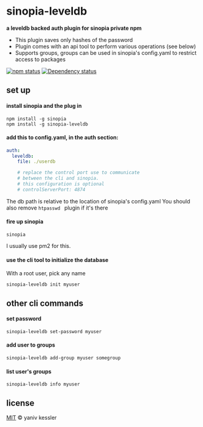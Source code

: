 # sinopia-leveldb

**a leveldb backed auth plugin for sinopia private npm**

- This plugin saves only hashes of the password
- Plugin comes with an api tool to perform various operations (see below)
- Supports groups, groups can be used in sinopia's config.yaml to restrict access to packages

[![npm status](http://img.shields.io/npm/v/sinopia-leveldb.svg?style=flat-square)](https://www.npmjs.org/package/sinopia-leveldb) [![Dependency status](https://img.shields.io/david/kessler/node-sinopia-leveldb.svg?style=flat-square)](https://david-dm.org/kessler/node-sinopia-leveldb)

## set up

#### install sinopia and the plug in
```
npm install -g sinopia
npm install -g sinopia-leveldb
```

#### add this to config.yaml, in the auth section:
```yaml
auth:
  leveldb:
    file: ./userdb

    # replace the control port use to communicate 
    # between the cli and sinopia.
    # this configuration is optional
    # controlServerPort: 4874
```
The db path is relative to the location of sinopia's config.yaml
You should also remove ```htpasswd ``` plugin if it's there

#### fire up sinopia
```
sinopia
```
I usually use pm2 for this. 

#### use the cli tool to initialize the database
With a root user, pick any name
```
sinopia-leveldb init myuser
```

## other cli commands

#### set password
```
sinopia-leveldb set-password myuser
```

#### add user to groups
```
sinopia-leveldb add-group myuser somegroup
```

#### list user's groups
```
sinopia-leveldb info myuser
```


## license

[MIT](http://opensource.org/licenses/MIT) © yaniv kessler
